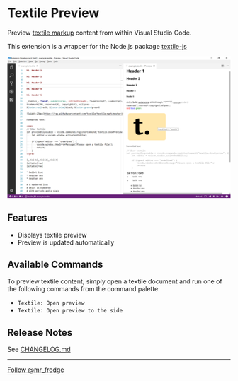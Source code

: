 # Textile Preview

Preview [textile markup](https://github.com/textile) content from within Visual Studio Code.

This extension is a wrapper for the Node.js package [textile-js](https://www.npmjs.com/package/textile-js)

![Screenshot](images/screenshot.png)

## Features

* Displays textile preview
* Preview is updated automatically

## Available Commands

To preview textile content, simply open a textile document and run one of the following commands from the command palette:

* `Textile: Open preview`
* `Textile: Open preview to the side`

## Release Notes

See [CHANGELOG.md](CHANGELOG.md)

---
<a href="https://twitter.com/mr_frodge" class="twitter-follow-button" data-show-count="false">Follow @mr_frodge</a><script async src="//platform.twitter.com/widgets.js" charset="utf-8"></script>
